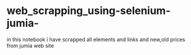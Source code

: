 # web_scrapping_using-selenium-jumia-
in this notebook i have scrapped all elements and links and new,old prices from jumia web site 
